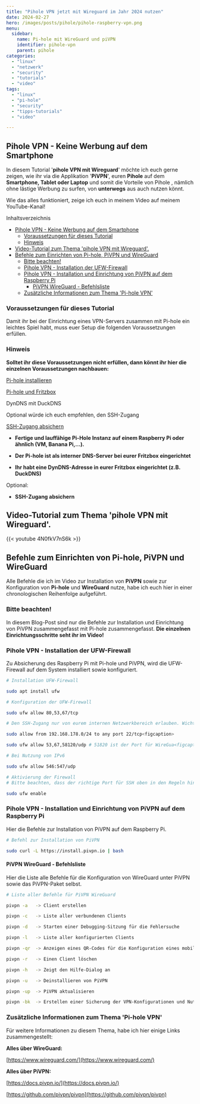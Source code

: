 ```yaml
---
title: "Pihole VPN jetzt mit Wireguard im Jahr 2024 nutzen"
date: 2024-02-27
hero: /images/posts/pihole/pihole-raspberry-vpn.png
menu:
  sidebar:
    name: Pi-hole mit WireGuard und piVPN
    identifier: pihole-vpn
    parent: pihole
categories: 
  - "linux"
  - "netzwerk"
  - "security"
  - "tutorials"
  - "video"
tags: 
  - "linux"
  - "pi-hole"
  - "security"
  - "tipps-tutorials"
  - "video"

---
```


## Pihole VPN - Keine Werbung auf dem Smartphone

In diesem Tutorial '**pihole VPN mit Wireguard**' möchte ich euch gerne zeigen, wie ihr via die Applikation '**PiVPN**', euren **Pihole** auf dem **Smartphone, Tablet oder Laptop** und somit die Vorteile von Pihole , nämlich ohne lästige Werbung zu surfen, von **unterwegs** aus auch nutzen könnt.

Wie das alles funktioniert, zeige ich euch in meinem Video auf meinem YouTube-Kanal!

Inhaltsverzeichnis

- [Pihole VPN - Keine Werbung auf dem Smartphone](#pihole-vpn-keine-werbung-auf-dem-smartphone)
    - [Voraussetzungen für dieses Tutorial](#voraussetzungen-fur-dieses-tutorial)
    - [Hinweis](#hinweis)
- [Video-Tutorial zum Thema 'pihole VPN mit Wireguard'.](#video-tutorial-zum-thema-pihole-vpn-mit-wireguard)
- [Befehle zum Einrichten von Pi-hole, PiVPN und WireGuard](#befehle-zum-einrichten-von-pi-hole-pi-vpn-und-wire-guard)
    - [Bitte beachten!](#bitte-beachten)
    - [Pihole VPN - Installation der UFW-Firewall](#pihole-vpn-installation-der-ufw-firewall)
    - [Pihole VPN - Installation und Einrichtung von PiVPN auf dem Raspberry Pi](#pihole-vpn-installation-und-einrichtung-von-pi-vpn-auf-dem-raspberry-pi)
        - [PiVPN WireGuard - Befehlsliste](#pi-vpn-wire-guard-befehlsliste)
    - [Zusätzliche Informationen zum Thema 'Pi-hole VPN'](#zusatzliche-informationen-zum-thema-pi-hole-vpn)

### Voraussetzungen für dieses Tutorial

Damit ihr bei der Einrichtung eines VPN-Servers zusammen mit Pi-hole ein leichtes Spiel habt, muss euer Setup die folgenden Voraussetzungen erfüllen.

### Hinweis

**Solltet ihr diese Voraussetzungen nicht erfüllen, dann könnt ihr hier die einzelnen Voraussetzungen nachbauen:**

[Pi-hole installieren](https://secure-bits.org/pi-hole-auf-einen-raspberry-pi-installieren/ "Pihole installieren auf einem Raspberry Pi")

[Pi-hole und Fritzbox](https://secure-bits.org/fritzbox-pi-hole-fritzbox-konfigurieren/ "Fritzbox für Pihole konfigurieren")

DynDNS mit DuckDNS

Optional würde ich euch empfehlen, den SSH-Zugang

[SSH-Zugang absichern](https://secure-bits.org/tutorial-linux-ssh-absichern-hardening-in-2024/ "SSH-Zugang absichern")

- **Fertige und lauffähige Pi-Hole Instanz auf einem Raspberry Pi oder ähnlich (VM, Banana Pi,...).**

- **Der Pi-hole ist als interner DNS-Server bei eurer Fritzbox eingerichtet**

- **Ihr habt eine DynDNS-Adresse in eurer Fritzbox eingerichtet (z.B. DuckDNS)**

Optional:

- **SSH-Zugang absichern**

## Video-Tutorial zum Thema 'pihole VPN mit Wireguard'.

{{< youtube 4N0fkV7nS6k >}}

## Befehle zum Einrichten von Pi-hole, PiVPN und WireGuard

Alle Befehle die ich im Video zur Installation von **PiVPN** sowie zur Konfiguration von **Pi-hole** und **WireGuard** nutze, habe ich euch hier in einer chronologischen Reihenfolge aufgeführt.

### Bitte beachten!

In diesem Blog-Post sind nur die Befehle zur Installation und Einrichtung von PiVPN zusammengefasst mit Pi-hole zusammengefasst. **Die einzelnen Einrichtungsschritte seht ihr im Video!**

### Pihole VPN - Installation der UFW-Firewall

Zu Absicherung des Raspberry Pi mit Pi-hole und PiVPN, wird die UFW-Firewall auf dem System installiert sowie konfiguriert.

```bash
# Installation UFW-Firewall

sudo apt install ufw

# Konfiguration der UFW-Firewall

sudo ufw allow 80,53,67/tcp 

# Den SSH-Zugang nur von eurem internen Netzwerkbereich erlauben. Wichtig!!! Den IP-Adressbereich (im Beispiel hier 192.168.178.0/24) eurem Netzwerkbereich ggf. anpassen

sudo allow from 192.168.178.0/24 to any port 22/tcp<figcaption>

sudo ufw allow 53,67,58120/udp # 51820 ist der Port für WireGua<figcaption>

# Bei Nutzung von IPv6

sudo ufw allow 546:547/udp

# Aktivierung der Firewall
# Bitte beachten, dass der richtige Port für SSH oben in den Regeln hinterlegt ist! Ansonsten sperrt ihr euch via SSH aus!

sudo ufw enable 

```

### Pihole VPN - Installation und Einrichtung von PiVPN auf dem Raspberry Pi

Hier die Befehle zur Installation von PiVPN auf dem Raspberry Pi.

```bash
# Befehl zur Installation von PiVPN

sudo curl -L https://install.pivpn.io | bash

```

#### PiVPN WireGuard - Befehlsliste

Hier die Liste alle Befehle für die Konfiguration von WireGuard unter PiVPN sowie das PiVPN-Paket selbst.

```bash
# Liste aller Befehle für PiVPN WireGuard

pivpn -a   -> Client erstellen

pivpn -c   -> Liste aller verbundenen Clients 

pivpn -d   -> Starten einer Debugging-Sitzung für die Fehlersuche

pivpn -l   -> Liste aller konfigurierten Clients

pivpn -qr  -> Anzeigen eines QR-Codes für die Konfiguration eines mobilen Clients (z.B. Handy, Tablet mit der WireGuard-App)

pivpn -r   -> Einen Client löschen

pivpn -h   -> Zeigt den Hilfe-Dialog an

pivpn -u   -> Deinstallieren von PiVPN

pivpn -up  -> PiVPN aktualisieren

pivpn -bk  -> Erstellen einer Sicherung der VPN-Konfigurationen und Nutzerprofile

```

### Zusätzliche Informationen zum Thema 'Pi-hole VPN'

Für weitere Informationen zu diesem Thema, habe ich hier einige Links zusammengestellt:

**Alles über WireGuard:**

[https://www.wireguard.com/](https://www.wireguard.com/)

**Alles über PiVPN:**

[https://docs.pivpn.io/](https://docs.pivpn.io/)

[https://github.com/pivpn/pivpn](https://github.com/pivpn/pivpn)
